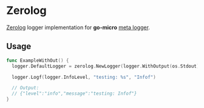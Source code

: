 # Zerolog

[Zerolog](https://github.com/rs/zerolog) logger implementation for __go-micro__ [meta logger](https://github.com/asim/nitro/tree/master/logger).

## Usage

```go
func ExampleWithOut() {
  logger.DefaultLogger = zerolog.NewLogger(logger.WithOutput(os.Stdout), logger.WithLevel(logger.DebugLevel))

  logger.Logf(logger.InfoLevel, "testing: %s", "Infof")

  // Output:
  // {"level":"info","message":"testing: Infof"}
}
```
